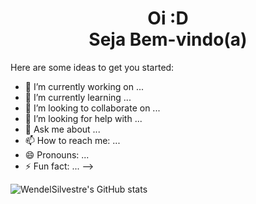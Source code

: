 <h1 align="center">Oi :D<br>Seja Bem-vindo(a) </h1> 

Here are some ideas to get you started:

- 🔭 I’m currently working on ...
- 🌱 I’m currently learning ...
- 👯 I’m looking to collaborate on ...
- 🤔 I’m looking for help with ...
- 💬 Ask me about ...
- 📫 How to reach me: ...
- 😄 Pronouns: ...
- ⚡ Fun fact: ...
-->

![WendelSilvestre's GitHub stats](https://github-readme-stats.vercel.app/api?username=WendelSilvestre&theme=nord&show_icons=true)


